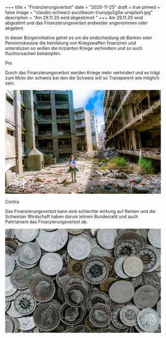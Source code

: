 +++
title = "Finanzierungsverbot"
date = "2020-11-25"
draft = true
pinned = false
image = "claudio-schwarz-purzlbaum-tnunygu2g0a-unsplash.jpg"
description = "Am 29.11.20 wird abgestimmt "
+++
Am 29.11.20 wird abgestimt und das Finanzierungsverbot endweder angenommen oder abgelent.

In dieser Bürgerinitiative gehet es um die endscheidung ob Banken oder Pensionskassne die herstelung von Kriegswaffen finanziren und unterstüzen so wollen die Inizianten Kriege verhindern und so auch fluchtursachen bekämpfen.

Pro 

Durch das Finanzierungsverbot werden Kriege mehr verhindert und es trägt zum Moto der schweiz bei den die Schweiz will so Transparent wie möglich sein.

![](jordy-meow-osd4nghd4km-unsplash.jpg)

Contra

Das Finanzierungsverbot kann eine schlechte wirkung auf Renten und die Schweizer Wirdschaft haben darum lehnen Bundesraht und auch Pahrlament das Finanzierungsverbot ab.

![](claudio-schwarz-purzlbaum-s777k6znppy-unsplash.jpg)